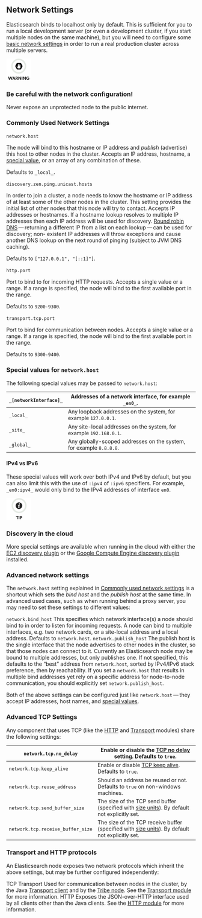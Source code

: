 ## Network Settings

Elasticsearch binds to localhost only by default. This is sufficient for you to run a local development server (or even a development cluster, if you start multiple nodes on the same machine), but you will need to configure some [basic network settings](modules-network.html#common-network-settings) in order to run a real production cluster across multiple servers.

![Warning](/images/icons/warning.png)

### Be careful with the network configuration!

Never expose an unprotected node to the public internet.

### Commonly Used Network Settings

`network.host`
    

The node will bind to this hostname or IP address and _publish_ (advertise) this host to other nodes in the cluster. Accepts an IP address, hostname, a [special value](modules-network.html#network-interface-values), or an array of any combination of these. 

Defaults to `_local_`.

`discovery.zen.ping.unicast.hosts`
    

In order to join a cluster, a node needs to know the hostname or IP address of at least some of the other nodes in the cluster. This setting provides the initial list of other nodes that this node will try to contact. Accepts IP addresses or hostnames. If a hostname lookup resolves to multiple IP addresses then each IP address will be used for discovery. [Round robin DNS](https://en.wikipedia.org/wiki/Round-robin_DNS) — returning a different IP from a list on each lookup — can be used for discovery; non- existent IP addresses will throw exceptions and cause another DNS lookup on the next round of pinging (subject to JVM DNS caching). 

Defaults to `["127.0.0.1", "[::1]"]`.

`http.port`
    

Port to bind to for incoming HTTP requests. Accepts a single value or a range. If a range is specified, the node will bind to the first available port in the range. 

Defaults to `9200-9300`.

`transport.tcp.port`
    

Port to bind for communication between nodes. Accepts a single value or a range. If a range is specified, the node will bind to the first available port in the range. 

Defaults to `9300-9400`.

### Special values for `network.host`

The following special values may be passed to `network.host`:

`_[networkInterface]_`| Addresses of a network interface, for example `_en0_`.     
---|---    
`_local_`| Any loopback addresses on the system, for example `127.0.0.1`.     
`_site_`| Any site-local addresses on the system, for example `192.168.0.1`.     
`_global_`| Any globally-scoped addresses on the system, for example `8.8.8.8`.   
  
#### IPv4 vs IPv6

These special values will work over both IPv4 and IPv6 by default, but you can also limit this with the use of `:ipv4` of `:ipv6` specifiers. For example, `_en0:ipv4_` would only bind to the IPv4 addresses of interface `en0`.

![Tip](/images/icons/tip.png)

### Discovery in the cloud

More special settings are available when running in the cloud with either the [EC2 discovery plugin](https://www.elastic.co/guide/en/elasticsearch/plugins/5.4/discovery-ec2-discovery.html#discovery-ec2-network-host) or the [Google Compute Engine discovery plugin](https://www.elastic.co/guide/en/elasticsearch/plugins/5.4/discovery-gce-network-host.html#discovery-gce-network-host) installed.

### Advanced network settings

The `network.host` setting explained in [Commonly used network settings](modules-network.html#common-network-settings) is a shortcut which sets the _bind host_ and the _publish host_ at the same time. In advanced used cases, such as when running behind a proxy server, you may need to set these settings to different values:

`network.bind_host`
     This specifies which network interface(s) a node should bind to in order to listen for incoming requests. A node can bind to multiple interfaces, e.g. two network cards, or a site-local address and a local address. Defaults to `network.host`. 
`network.publish_host`
     The publish host is the single interface that the node advertises to other nodes in the cluster, so that those nodes can connect to it. Currently an Elasticsearch node may be bound to multiple addresses, but only publishes one. If not specified, this defaults to the “best” address from `network.host`, sorted by IPv4/IPv6 stack preference, then by reachability. If you set a `network.host` that results in multiple bind addresses yet rely on a specific address for node-to-node communication, you should explicitly set `network.publish_host`. 

Both of the above settings can be configured just like `network.host` — they accept IP addresses, host names, and [special values](modules-network.html#network-interface-values).

### Advanced TCP Settings

Any component that uses TCP (like the [HTTP](modules-http.html) and [Transport](modules-transport.html) modules) share the following settings:

`network.tcp.no_delay`| Enable or disable the [TCP no delay](https://en.wikipedia.org/wiki/Nagle%27s_algorithm) setting. Defaults to `true`.     
---|---    
`network.tcp.keep_alive`| Enable or disable [TCP keep alive](https://en.wikipedia.org/wiki/Keepalive). Defaults to `true`.     
`network.tcp.reuse_address`| Should an address be reused or not. Defaults to `true` on non-windows machines.     
`network.tcp.send_buffer_size`| The size of the TCP send buffer (specified with [size units](common-options.html#size-units)). By default not explicitly set.     
`network.tcp.receive_buffer_size`| The size of the TCP receive buffer (specified with [size units](common-options.html#size-units)). By default not explicitly set.   
  
### Transport and HTTP protocols

An Elasticsearch node exposes two network protocols which inherit the above settings, but may be further configured independently:

TCP Transport 
     Used for communication between nodes in the cluster, by the Java [Transport client](https://www.elastic.co/guide/en/elasticsearch/client/java-api/5.4/transport-client.html) and by the [Tribe node](modules-tribe.html). See the [Transport module](modules-transport.html) for more information. 
HTTP 
     Exposes the JSON-over-HTTP interface used by all clients other than the Java clients. See the [HTTP module](modules-http.html) for more information. 
